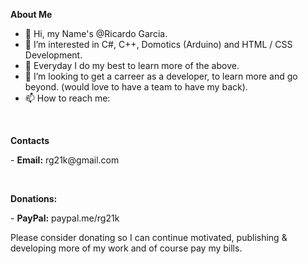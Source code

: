 <b>About Me</b><br/>
- 👋 Hi, my Name's @Ricardo Garcia.
- 👀 I’m interested in C#, C++, Domotics (Arduino) and HTML / CSS Development.
- 🌱 Everyday I do my best to learn more of the above.
- 💞️ I’m looking to get a carreer as a developer, to learn more and go beyond. (would love to have a team to have my back).
- 📫 How to reach me:
<br/>
<p><b>Contacts</b></p>
<p>- <b>Email:</b> rg21k@gmail.com</p><br/>
<p><b>Donations:</b></p>  
<p>-     <b>PayPal:</b> paypal.me/rg21k</p>
<p>Please consider donating so I can continue motivated, publishing & developing more of my work and of course pay my bills.</p>



<!---
RG21K/RG21K is a ✨ special ✨ repository because its `README.md` (this file) appears on your GitHub profile.
You can click the Preview link to take a look at your changes.
--->
